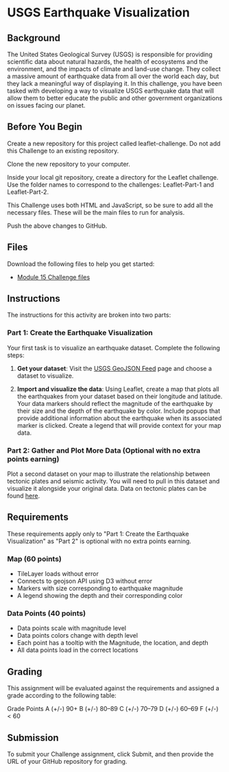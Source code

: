 # USGS Earthquake Visualization

## Background
The United States Geological Survey (USGS) is responsible for providing scientific data about natural hazards, the health of ecosystems and the environment, and the impacts of climate and land-use change. They collect a massive amount of earthquake data from all over the world each day, but they lack a meaningful way of displaying it. In this challenge, you have been tasked with developing a way to visualize USGS earthquake data that will allow them to better educate the public and other government organizations on issues facing our planet.

## Before You Begin
Create a new repository for this project called leaflet-challenge. Do not add this Challenge to an existing repository.

Clone the new repository to your computer.

Inside your local git repository, create a directory for the Leaflet challenge. Use the folder names to correspond to the challenges: Leaflet-Part-1 and Leaflet-Part-2.

This Challenge uses both HTML and JavaScript, so be sure to add all the necessary files. These will be the main files to run for analysis.

Push the above changes to GitHub.

## Files
Download the following files to help you get started:
- [Module 15 Challenge files](https://static.bc-edx.com/data/dl-1-2/m15/lms/starter/Starter_Code.zip)

## Instructions
The instructions for this activity are broken into two parts:

### Part 1: Create the Earthquake Visualization
Your first task is to visualize an earthquake dataset. Complete the following steps:

1. **Get your dataset**: Visit the [USGS GeoJSON Feed](https://earthquake.usgs.gov/earthquakes/feed/v1.0/geojson.php) page and choose a dataset to visualize.

2. **Import and visualize the data**: Using Leaflet, create a map that plots all the earthquakes from your dataset based on their longitude and latitude. Your data markers should reflect the magnitude of the earthquake by their size and the depth of the earthquake by color. Include popups that provide additional information about the earthquake when its associated marker is clicked. Create a legend that will provide context for your map data.

### Part 2: Gather and Plot More Data (Optional with no extra points earning)
Plot a second dataset on your map to illustrate the relationship between tectonic plates and seismic activity. You will need to pull in this dataset and visualize it alongside your original data. Data on tectonic plates can be found [here](https://github.com/fraxen/tectonicplates).

## Requirements
These requirements apply only to "Part 1: Create the Earthquake Visualization" as "Part 2" is optional with no extra points earning.

### Map (60 points)
- TileLayer loads without error
- Connects to geojson API using D3 without error
- Markers with size corresponding to earthquake magnitude
- A legend showing the depth and their corresponding color

### Data Points (40 points)
- Data points scale with magnitude level
- Data points colors change with depth level
- Each point has a tooltip with the Magnitude, the location, and depth
- All data points load in the correct locations

## Grading
This assignment will be evaluated against the requirements and assigned a grade according to the following table:

Grade	Points
A (+/-)	90+
B (+/-)	80–89
C (+/-)	70–79
D (+/-)	60–69
F (+/-)	< 60

## Submission
To submit your Challenge assignment, click Submit, and then provide the URL of your GitHub repository for grading.

